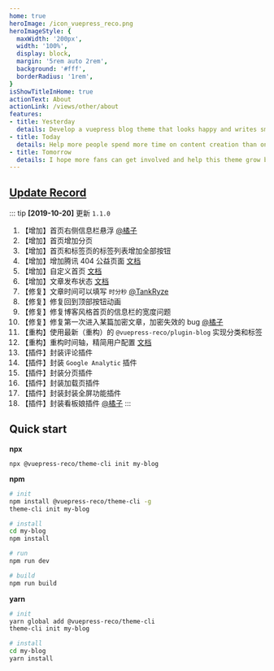 ```yaml
---
home: true
heroImage: /icon_vuepress_reco.png
heroImageStyle: {
  maxWidth: '200px',
  width: '100%',
  display: block,
  margin: '5rem auto 2rem',
  background: '#fff',
  borderRadius: '1rem',
}
isShowTitleInHome: true
actionText: About
actionLink: /views/other/about
features:
- title: Yesterday
  details: Develop a vuepress blog theme that looks happy and writes smoothly.
- title: Today
  details: Help more people spend more time on content creation than on blogging.
- title: Tomorrow
  details: I hope more fans can get involved and help this theme grow better.
---
```


## [Update Record](/views/other/notice)

::: tip
**[2019-10-20]** 更新 `1.1.0`

1. 【增加】首页右侧信息栏悬浮 [@橘子](https://github.com/smallsunnyfox)
2. 【增加】首页增加分页
3. 【增加】首页和标签页的标签列表增加全部按钮
4. 【增加】增加腾讯 404 公益页面 [文档](/views/1.x/404.md)
5. 【增加】自定义首页 [文档](/views/1.x/home.md#option-api)
6. 【增加】文章发布状态 [文档](/views/1.x/frontMatter.md#publish)
7. 【修复】文章时间可以填写 `时分秒` [@TankRyze](https://github.com/TankRyze)
8. 【修复】修复回到顶部按钮动画
9. 【修复】修复博客风格首页的信息栏的宽度问题
10. 【修复】修复第一次进入某篇加密文章，加密失效的 bug [@橘子](https://github.com/smallsunnyfox)
11. 【重构】使用最新（重构）的 `@vuepress-reco/plugin-blog` 实现分类和标签
12. 【重构】重构时间轴，精简用户配置 [文档](/views/1.x/timeline.md)
13. 【插件】封装评论插件
14. 【插件】封装 `Google Analytic` 插件
15. 【插件】封装分页插件
16. 【插件】封装加载页插件
17. 【插件】封装封装全屏功能插件
18. 【插件】封装看板娘插件 [@橘子](https://github.com/smallsunnyfox)
:::

## Quick start

**npx**

```
npx @vuepress-reco/theme-cli init my-blog
```

**npm**

```bash
# init
npm install @vuepress-reco/theme-cli -g
theme-cli init my-blog

# install
cd my-blog
npm install

# run
npm run dev

# build
npm run build
```

**yarn**

```bash
# init
yarn global add @vuepress-reco/theme-cli
theme-cli init my-blog

# install
cd my-blog
yarn install

